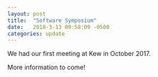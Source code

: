 ```yaml
---
layout: post
title:  "Software Symposium"
date:   2018-3-13 09:58:09 -0500
categories: update
---
```

We had our first meeting at Kew in October 2017. 

More information to come!
